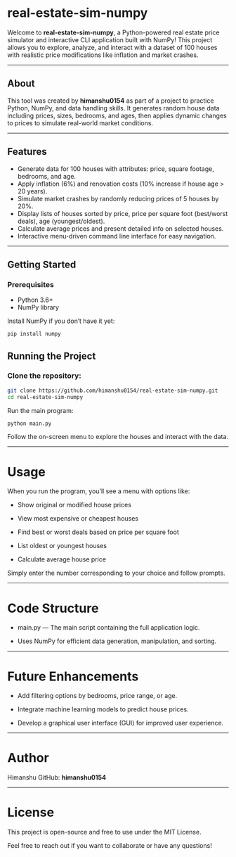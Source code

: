 # real-estate-sim-numpy

Welcome to **real-estate-sim-numpy**, a Python-powered real estate price simulator and interactive CLI application built with NumPy! This project allows you to explore, analyze, and interact with a dataset of 100 houses with realistic price modifications like inflation and market crashes.

---

## About

This tool was created by **himanshu0154** as part of a project to practice Python, NumPy, and data handling skills. It generates random house data including prices, sizes, bedrooms, and ages, then applies dynamic changes to prices to simulate real-world market conditions.

---

## Features

- Generate data for 100 houses with attributes: price, square footage, bedrooms, and age.
- Apply inflation (6%) and renovation costs (10% increase if house age > 20 years).
- Simulate market crashes by randomly reducing prices of 5 houses by 20%.
- Display lists of houses sorted by price, price per square foot (best/worst deals), age (youngest/oldest).
- Calculate average prices and present detailed info on selected houses.
- Interactive menu-driven command line interface for easy navigation.

---

## Getting Started

### Prerequisites

- Python 3.6+
- NumPy library

Install NumPy if you don’t have it yet:

```bash
pip install numpy
```

## Running the Project

### Clone the repository:

```bash
git clone https://github.com/himanshu0154/real-estate-sim-numpy.git
cd real-estate-sim-numpy
```

Run the main program:

```bash
python main.py
```

Follow the on-screen menu to explore the houses and interact with the data.

---

# Usage

When you run the program, you’ll see a menu with options like:

- Show original or modified house prices

- View most expensive or cheapest houses

- Find best or worst deals based on price per square foot

- List oldest or youngest houses

- Calculate average house price

Simply enter the number corresponding to your choice and follow prompts.

---

# Code Structure

- main.py — The main script containing the full application logic.

- Uses NumPy for efficient data generation, manipulation, and sorting.

---

# Future Enhancements

- Add filtering options by bedrooms, price range, or age.

- Integrate machine learning models to predict house prices.

- Develop a graphical user interface (GUI) for improved user experience.

---

# Author

Himanshu
GitHub: **himanshu0154**

---

# License

This project is open-source and free to use under the MIT License.

Feel free to reach out if you want to collaborate or have any questions!

